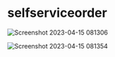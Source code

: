 # selfserviceorder
![Screenshot 2023-04-15 081306](https://user-images.githubusercontent.com/125106146/232179380-1432cac3-fa57-485a-bc30-3f7831a9df19.png)

![Screenshot 2023-04-15 081354](https://user-images.githubusercontent.com/125106146/232179405-47ef6f15-3294-40a5-bad7-ba5ca174082f.png)
